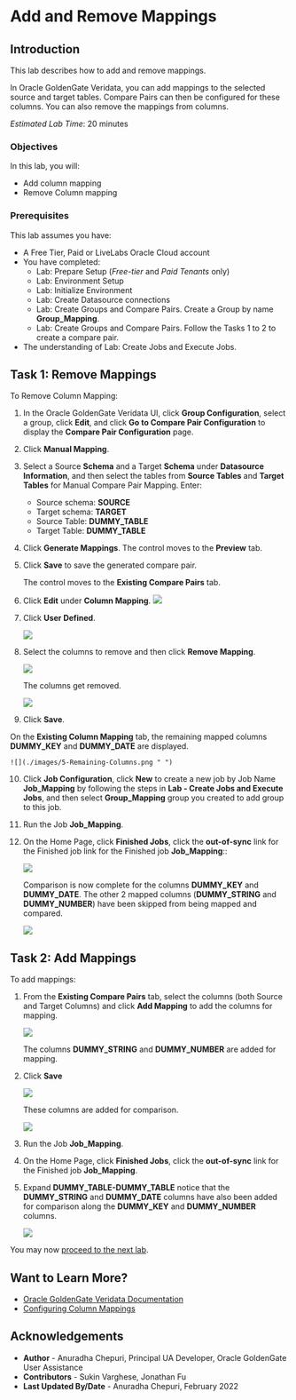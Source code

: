 # Add and Remove Mappings

## Introduction
This lab describes how to add and remove mappings.

In Oracle GoldenGate Veridata, you can add mappings to the selected source and target tables. Compare Pairs can then be configured for these columns. You can also remove the mappings from columns.

*Estimated Lab Time*: 20 minutes



### Objectives
In this lab, you will:
* Add column mapping
* Remove Column mapping

### Prerequisites
This lab assumes you have:
- A Free Tier, Paid or LiveLabs Oracle Cloud account
- You have completed:
    * Lab: Prepare Setup (*Free-tier* and *Paid Tenants* only)
    * Lab: Environment Setup
    * Lab: Initialize Environment
    * Lab: Create Datasource connections
    * Lab: Create Groups and Compare Pairs. Create a Group by name **Group\_Mapping**.
    * Lab: Create Groups and Compare Pairs. Follow the Tasks 1 to 2 to create a compare pair.
- The understanding of Lab: Create Jobs and Execute Jobs.

## **Task 1:** Remove Mappings
To Remove Column Mapping:

1. In the Oracle GoldenGate Veridata UI, click **Group Configuration**, select a group, click **Edit**, and click **Go to Compare Pair Configuration** to display the **Compare Pair Configuration** page.

2. Click **Manual Mapping**.

3. Select a Source **Schema** and a Target **Schema** under **Datasource Information**, and then select the tables from **Source Tables** and **Target Tables** for Manual Compare Pair Mapping. Enter:

    * Source schema: **SOURCE**
    * Target schema: **TARGET**
    * Source Table: **DUMMY\_TABLE**
    * Target Table: **DUMMY\_TABLE**

4. Click **Generate Mappings**. The control moves to the **Preview** tab.

5. Click **Save** to save the generated compare pair.

   The control moves to the **Existing Compare Pairs** tab.

6. Click **Edit** under **Column Mapping**.
    ![](./images/1_ColumnMapping_Edit.png " ")

7. Click **User Defined**.

    ![](./images/2_ClickUserDefined.png " ")

8. Select the columns to remove and then click **Remove Mapping**.

    ![](./images/3-Select_Columns-to_Remove.png " ")

    The columns get removed.

    ![](./images/4-Columns_Removed.png " ")

9. Click **Save**.

  On the **Existing Column Mapping** tab, the remaining mapped columns **DUMMY\_KEY** and **DUMMY\_DATE** are displayed.

    ![](./images/5-Remaining-Columns.png " ")

10. Click **Job Configuration**, click **New** to create a new job by Job Name **Job\_Mapping** by following the steps in **Lab - Create Jobs and Execute Jobs**, and then select **Group\_Mapping** group you created to add group to this job.

11. Run the Job **Job\_Mapping**.

12. On the Home Page, click **Finished Jobs**, click the **out-of-sync** link for the Finished job link for the Finished job **Job\_Mapping**::

    ![](./images/6-FinishedJobs_Click-Out-of-Sync.png " ")

    Comparison is now complete for the columns **DUMMY\_KEY** and **DUMMY\_DATE**. The other 2 mapped columns (**DUMMY\_STRING** and **DUMMY\_NUMBER**) have been skipped from being mapped and compared.

    ![](./images/7-ColumnsRemoved_Comparison_Complete.png " ")

## **Task 2:** Add Mappings

To add mappings:

1. From the **Existing Compare Pairs** tab, select the columns (both Source and Target Columns) and click **Add Mapping** to add the columns for mapping.

    ![](./images/8-Select_Column_for_Add_Mapping.png " ")

      The columns **DUMMY\_STRING** and **DUMMY\_NUMBER** are added for mapping.
2. Click **Save**

    ![](./images/9-Columns-Added-for-Mapping.png " ")

    These columns are added for comparison.

    ![](./images/10-Columns-Added-for-Comparison.png " ")

3. Run the Job **Job_Mapping**.

4. On the Home Page, click **Finished Jobs**, click the **out-of-sync** link for the Finished job **Job\_Mapping**.

5. Expand **DUMMY\_TABLE-DUMMY\_TABLE** notice that the **DUMMY\_STRING** and **DUMMY\_DATE** columns have also been added for comparison along the **DUMMY\_KEY** and **DUMMY\_NUMBER** columns.

    ![](./images/11-Expand_Columns-to_View_Mappings.png " ")

You may now [proceed to the next lab](#next).

## Want to Learn More?

* [Oracle GoldenGate Veridata Documentation](https://docs.oracle.com/en/middleware/goldengate/veridata/12.2.1.4/index.html)
* [Configuring Column Mappings](https://docs.oracle.com/en/middleware/goldengate/veridata/12.2.1.4/gvdug/configure-workflow-objects.html#GUID-00CDC229-E373-47FD-8D68-C6BAF0D4C237)


## Acknowledgements
* **Author** - Anuradha Chepuri, Principal UA Developer, Oracle GoldenGate User Assistance
* **Contributors** -  Sukin Varghese, Jonathan Fu
* **Last Updated By/Date** - Anuradha Chepuri, February 2022
